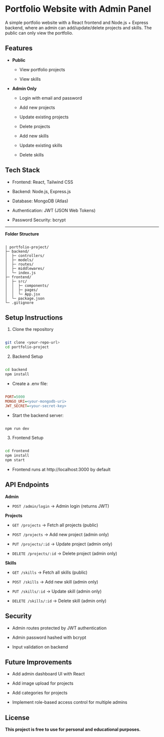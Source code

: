 # Portfolio Website with Admin Panel

A simple portfolio website with a React frontend and Node.js + Express backend, where an admin can add/update/delete projects and skills. The public can only view the portfolio.

## Features

- **Public**

    - View portfolio projects

    - View skills

- **Admin Only**

    - Login with email and password

    - Add new projects

    - Update existing projects

    - Delete projects

    - Add new skills

    - Update existing skills

    - Delete skills

## Tech Stack

- Frontend: React, Tailwind CSS

- Backend: Node.js, Express.js

- Database: MongoDB (Atlas)

- Authentication: JWT (JSON Web Tokens)

- Password Security: bcrypt

----

**Folder Structure**

```pgsql

| portfolio-project/
├─ backend/
│  ├─ controllers/
│  ├─ models/
│  ├─ routes/
│  ├─ middlewares/
│  └─ index.js
├─ frontend/
│  ├─ src/
│  │  ├─ components/
│  │  ├─ pages/
│  │  └─ App.jsx
│  └─ package.json
└─ .gitignore

```
## Setup Instructions
1. Clone the repository

```bash

git clone <your-repo-url>
cd portfolio-project

```

2. Backend Setup

```bash

cd backend
npm install

```

- Create a .env file:

```ini

PORT=5000
MONGO_URI=<your-mongodb-uri>
JWT_SECRET=<your-secret-key>

```


- Start the backend server:

```bash

npm run dev

```
3. Frontend Setup

```bash

cd frontend
npm install
npm start

```

- Frontend runs at http://localhost:3000 by default

## API Endpoints

**Admin**

- ` POST /admin/login ` → Admin login (returns JWT)

**Projects**

- ` GET /projects ` → Fetch all projects (public)

- ` POST /projects ` → Add new project (admin only)

- ` PUT /projects/:id ` → Update project (admin only)

- ` DELETE /projects/:id ` → Delete project (admin only)

**Skills**

- ` GET /skills ` → Fetch all skills (public)

- ` POST /skills ` → Add new skill (admin only)

- ` PUT /skills/:id ` → Update skill (admin only)

- ` DELETE /skills/:id ` → Delete skill (admin only)

## Security

- Admin routes protected by JWT authentication

- Admin password hashed with bcrypt

- Input validation on backend

## Future Improvements

- Add admin dashboard UI with React

- Add image upload for projects

- Add categories for projects

- Implement role-based access control for multiple admins

## License

**This project is free to use for personal and educational purposes.**

